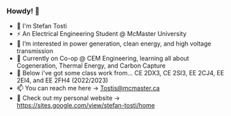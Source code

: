 ### Howdy! 🤠

- 💬 I'm Stefan Tosti
- ⚡ An Electrical Engineering Student @ McMaster University
- 🌱 I’m interested in power generation, clean energy, and high voltage transmission
- 🔋 Currently on Co-op @ CEM Engineering, learning all about Cogeneration, Thermal Energy, and Carbon Capture
- 🔮 Below i've got some class work from... CE 2DX3, CE 2SI3, EE 2CJ4, EE 2EI4, and EE 2FH4 (2022/2023)
- 📫 You can reach me here -> Tostis@mcmaster.ca
- 🔭 Check out my personal website -> https://sites.google.com/view/stefan-tosti/home

